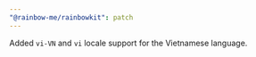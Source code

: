 ```yaml
---
"@rainbow-me/rainbowkit": patch
---
```


Added `vi-VN` and `vi` locale support for the Vietnamese language.
